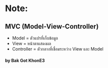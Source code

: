 
# Note: 

## MVC (Model-View-Controller)
- Model = ตัวแปรที่เก็บข้อมูล 
- View = หน้าตาแสดงผล
- Controller = ตัวกลางที่เชื่อมระหว่าง View และ Model

#### by Bak Got KhonE3 